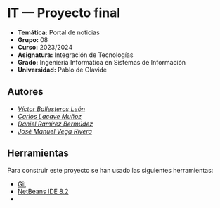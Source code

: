 # IT — Proyecto final

* **Temática:** Portal de noticias
* **Grupo:** 08
* **Curso:** 2023/2024
* **Asignatura:** Integración de Tecnologías
* **Grado:** Ingeniería Informática en Sistemas de Información
* **Universidad:** Pablo de Olavide

## Autores

- *[Víctor Ballesteros León](https://github.com/vballeo)*
- *[Carlos Lacave Muñoz](https://github.com/lacavec)*
- *[Daniel Ramírez Bermúdez](https://github.com/darabe)*
- *[José Manuel Vega Rivera](https://github.com/jmvegriv)*

## Herramientas

Para construir este proyecto se han usado las siguientes herramientas:

* [Git](https://git-scm.com/)
* [NetBeans IDE 8.2](https://archive.org/details/jdk-8u111-nb-8_2)
* 